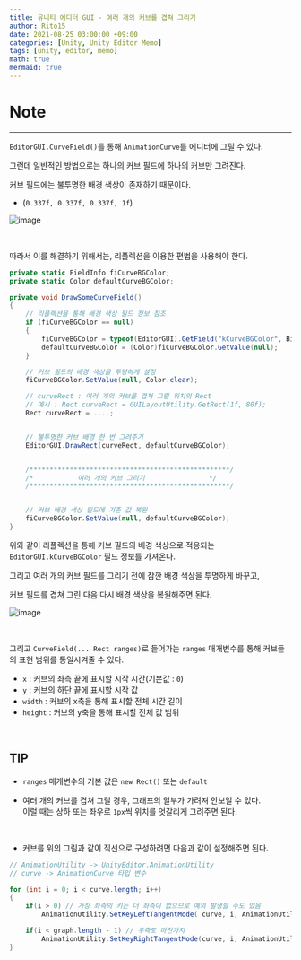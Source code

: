 ```yaml
---
title: 유니티 에디터 GUI - 여러 개의 커브를 겹쳐 그리기
author: Rito15
date: 2021-08-25 03:00:00 +09:00
categories: [Unity, Unity Editor Memo]
tags: [unity, editor, memo]
math: true
mermaid: true
---
```


# Note
---

`EditorGUI.CurveField()`를 통해 `AnimationCurve`를 에디터에 그릴 수 있다.

그런데 일반적인 방법으로는 하나의 커브 필드에 하나의 커브만 그려진다.

커브 필드에는 불투명한 배경 색상이 존재하기 때문이다.

- (`0.337f, 0.337f, 0.337f, 1f`)

![image](https://user-images.githubusercontent.com/42164422/130670590-951e34c7-e4a5-402c-a78e-87fa61552441.png)

<br>

따라서 이를 해결하기 위해서는, 리플렉션을 이용한 편법을 사용해야 한다.

```cs
private static FieldInfo fiCurveBGColor;
private static Color defaultCurveBGColor;

private void DrawSomeCurveField()
{
    // 리플렉션을 통해 배경 색상 필드 정보 참조
    if (fiCurveBGColor == null)
    {
        fiCurveBGColor = typeof(EditorGUI).GetField("kCurveBGColor", BindingFlags.Static | BindingFlags.NonPublic);
        defaultCurveBGColor = (Color)fiCurveBGColor.GetValue(null);
    }

    // 커브 필드의 배경 색상을 투명하게 설정
    fiCurveBGColor.SetValue(null, Color.clear);

    // curveRect : 여러 개의 커브를 겹쳐 그릴 위치의 Rect
    // 예시 : Rect curveRect = GUILayoutUtility.GetRect(1f, 80f);
    Rect curveRect = ....;


    // 불투명한 커브 배경 한 번 그려주기
    EditorGUI.DrawRect(curveRect, defaultCurveBGColor);


    /**************************************************/
    /*           여러 개의 커브 그리기                */
    /**************************************************/


    // 커브 배경 색상 필드에 기존 값 복원
    fiCurveBGColor.SetValue(null, defaultCurveBGColor);
}
```

위와 같이 리플렉션을 통해 커브 필드의 배경 색상으로 적용되는 `EditorGUI.kCurveBGColor` 필드 정보를 가져온다.

그리고 여러 개의 커브 필드를 그리기 전에 잠깐 배경 색상을 투명하게 바꾸고,

커브 필드를 겹쳐 그린 다음 다시 배경 색상을 복원해주면 된다.

![image](https://user-images.githubusercontent.com/42164422/130672171-bbfddb47-28a9-4f53-9d37-d7b35f783ad9.png)

<br>

그리고  `CurveField(... Rect ranges)`로 들어가는 `ranges` 매개변수를 통해 커브들의 표현 범위를 통일시켜줄 수 있다.

- `x` : 커브의 좌측 끝에 표시할 시작 시간(기본값 : `0`)
- `y` : 커브의 하단 끝에 표시할 시작 값
- `width` : 커브의 x축을 통해 표시할 전체 시간 길이
- `height` : 커브의 y축을 통해 표시할 전체 값 범위

<br>

## **TIP**

- `ranges` 매개변수의 기본 값은 `new Rect()` 또는 `default`

- 여러 개의 커브를 겹쳐 그릴 경우, 그래프의 일부가 가려져 안보일 수 있다.<br>
  이럴 때는 상하 또는 좌우로 `1px`씩 위치를 엇갈리게 그려주면 된다.

<br>

- 커브를 위의 그림과 같이 직선으로 구성하려면 다음과 같이 설정해주면 된다.

```cs
// AnimationUtility -> UnityEditor.AnimationUtility
// curve -> AnimationCurve 타입 변수

for (int i = 0; i < curve.length; i++)
{
    if(i > 0) // 가장 좌측의 키는 더 좌측이 없으므로 예외 발생할 수도 있음
        AnimationUtility.SetKeyLeftTangentMode( curve, i, AnimationUtility.TangentMode.Linear);

    if(i < graph.length - 1) // 우측도 마찬가지
        AnimationUtility.SetKeyRightTangentMode(curve, i, AnimationUtility.TangentMode.Linear);
}
```

